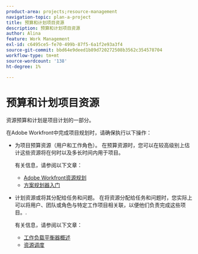 ```yaml
---
product-area: projects;resource-management
navigation-topic: plan-a-project
title: 预算和计划项目资源
description: 预算和计划项目资源
author: Alina
feature: Work Management
exl-id: c6495ce5-fe70-499b-87f5-6a1f2e93a3f4
source-git-commit: bbd64e9deed1b89d720272508b3562c354578704
workflow-type: tm+mt
source-wordcount: '138'
ht-degree: 1%

---
```


# 预算和计划项目资源

<!--
<p data-mc-conditions="QuicksilverOrClassic.Draft mode">(NOTE: this article is only valuable for searching. All the information resides in other articles.)</p>
-->

资源预算和计划是项目计划的一部分。

在Adobe Workfront中完成项目规划时，请确保执行以下操作：

* 为项目预算资源（用户和工作角色）。 在预算资源时，您可以在较高级别上估计这些资源将在何时以及多长时间内用于项目。

   有关信息，请参阅以下文章：

   * [Adobe Workfront资源规划](../../../resource-mgmt/resource-planning/resource-planning-overview.md)
   * [方案规划器入门](../../../scenario-planner/get-started-with-scenario-planning.md)

* 计划资源或将其分配给任务和问题。 在将资源分配给任务和问题时，您实际上可以将用户、团队或角色与特定工作项目相关联，以便他们负责完成这些项目。.

   有关信息，请参阅以下文章：

   * [工作负载平衡器概述](../../../resource-mgmt/workload-balancer/overview-workload-balancer.md)
   * [资源调度](../../../resource-mgmt/resource-scheduling/resource-scheduling-overview.md)

